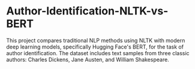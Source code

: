 # Author-Identification-NLTK-vs-BERT
This project compares traditional NLP methods using NLTK with modern deep learning models, specifically Hugging Face's BERT, for the task of author identification. The dataset includes text samples from three classic authors: Charles Dickens, Jane Austen, and William Shakespeare.
